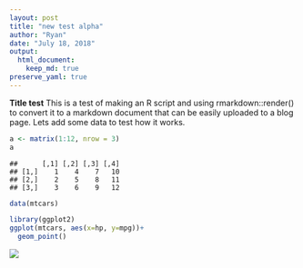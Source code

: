 ```yaml
---
layout: post
title: "new test alpha"
author: "Ryan"
date: "July 18, 2018"
output: 
  html_document:
    keep_md: true
preserve_yaml: true
---
```

**Title test**
This is a test of making an R script and using rmarkdown::render() to convert it to a markdown document that can be easily uploaded to a blog page. Lets add some data to test how it works.




```r
a <- matrix(1:12, nrow = 3)
a
```

```
##      [,1] [,2] [,3] [,4]
## [1,]    1    4    7   10
## [2,]    2    5    8   11
## [3,]    3    6    9   12
```

```r
data(mtcars)

library(ggplot2)
ggplot(mtcars, aes(x=hp, y=mpg))+ 
  geom_point()
```

![](2018-07-18-test_render_files/figure-html/unnamed-chunk-1-1.png)<!-- -->

